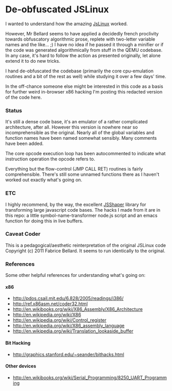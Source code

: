 De-obfuscated JSLinux
=========================================================

I wanted to understand how the amazing [JsLinux][1] worked.

However,  Mr Bellard seems to have applied a decidedly french proclivity towards obfuscatory algorithmic prose, replete with two-letter variable names and the like... ;)  I have no idea if he passed it through a minifier or if the code was generated algorithmically from stuff in the QEMU codebase.  In any case, it's hard to follow the action as presented originally, let alone extend it to do new tricks.

I hand de-obfuscated the codebase (primarily the core cpu-emulation
routines and a bit of the rest as well) while studying it over a few
days' time.

In the off-chance someone else might be interested in this code as a
basis for further weird in-browser x86 hacking I'm posting this
redacted version of the code here.

### Status
It's still a dense code base, it's an emulator of a rather
complicated architecture, after all.  However this version is nowhere
near so incomprehensible as the original.  Nearly all of the global variables
and function names have been named somewhat sensibly.  Many comments
have been added.

The core opcode execution loop has been autocommented to indicate what
instruction operation the opcode refers to.

Everything but the flow-control (JMP CALL RET) routines is fairly
comprehensible.  There's still some unnamed functions there as I
haven't worked out exactly what's going on.

### ETC

I highly recommend, by the way, the excellent [JSShaper][2] library for transforming large javascript code bases.  The hacks I made from it are in this repo: a little symbol-name-transformer node.js script and an emacs function for doing this in live buffers.

### Caveat Coder
This is a pedagogical/aesthetic reinterpretation of the original
JSLinux code Copyright (c) 2011 Fabrice Bellard.  It seems to run
identically to the original.

### References
Some other helpful references for understanding what's going on:

#### x86
- http://pdos.csail.mit.edu/6.828/2005/readings/i386/
- http://ref.x86asm.net/coder32.html
- http://en.wikibooks.org/wiki/X86_Assembly/X86_Architecture
- http://en.wikipedia.org/wiki/X86
- http://en.wikipedia.org/wiki/Control_register
- http://en.wikipedia.org/wiki/X86_assembly_language
- http://en.wikipedia.org/wiki/Translation_lookaside_buffer

#### Bit Hacking
- http://graphics.stanford.edu/~seander/bithacks.html

#### Other devices
- http://en.wikibooks.org/wiki/Serial_Programming/8250_UART_Programming

[1]: http://bellard.org/jslinux/tech.html
[2]: http://sshaper.org
